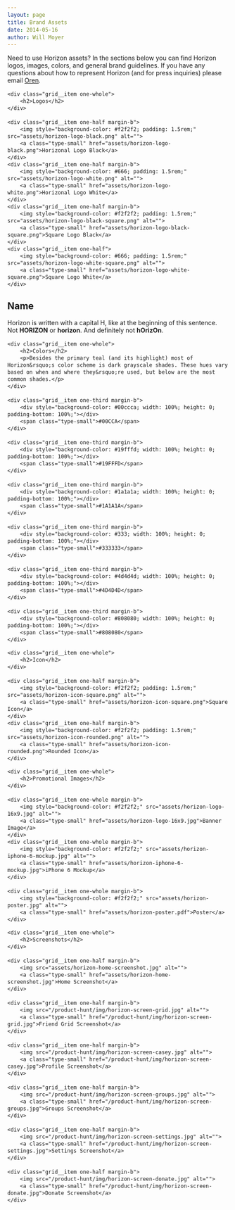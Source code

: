 ```yaml
---
layout: page
title: Brand Assets
date: 2014-05-16
author: Will Moyer
---
```


<div class="margin-2b">
	<p>Need to use Horizon assets? In the sections below you can find Horizon logos, images, colors, and general brand guidelines. If you have any questions about how to represent Horizon (and for press inquiries) please email <a href="mailto:oren@horizonapp.co">Oren</a>.</p>
</div>

<div class="grid grid--full margin-2b">
	
	<div class="grid__item one-whole">
		<h2>Logos</h2>
	</div>

	<div class="grid__item one-half margin-b">
		<img style="background-color: #f2f2f2; padding: 1.5rem;" src="assets/horizon-logo-black.png" alt="">
		<a class="type-small" href="assets/horizon-logo-black.png">Horizonal Logo Black</a>
	</div>
	<div class="grid__item one-half margin-b">
		<img style="background-color: #666; padding: 1.5rem;" src="assets/horizon-logo-white.png" alt="">
		<a class="type-small" href="assets/horizon-logo-white.png">Horizonal Logo White</a>
	</div>
	<div class="grid__item one-half margin-b">
		<img style="background-color: #f2f2f2; padding: 1.5rem;" src="assets/horizon-logo-black-square.png" alt="">
		<a class="type-small" href="assets/horizon-logo-black-square.png">Square Logo Black</a>
	</div>
	<div class="grid__item one-half">
		<img style="background-color: #666; padding: 1.5rem;" src="assets/horizon-logo-white-square.png" alt="">
		<a class="type-small" href="assets/horizon-logo-white-square.png">Square Logo White</a>
	</div>
</div>

<div class="margin-2b">
	<h2>Name</h2>
	<p>Horizon is written with a capital H, like at the beginning of this sentence. Not <strong>HORIZON</strong> or <strong>horizon</strong>. And definitely not <strong>hOrizOn</strong>.</p>
</div>


<div class="grid margin-2b">
	
	<div class="grid__item one-whole">
		<h2>Colors</h2>
		<p>Besides the primary teal (and its highlight) most of Horizon&rsquo;s color scheme is dark grayscale shades. These hues vary based on when and where they&rsquo;re used, but below are the most common shades.</p>
	</div>

	<div class="grid__item one-third margin-b">
		<div style="background-color: #00ccca; width: 100%; height: 0; padding-bottom: 100%;"></div>
		<span class="type-small">#00CCA</span>
	</div>

	<div class="grid__item one-third margin-b">
		<div style="background-color: #19fffd; width: 100%; height: 0; padding-bottom: 100%;"></div>
		<span class="type-small">#19FFFD</span>
	</div>

	<div class="grid__item one-third margin-b">
		<div style="background-color: #1a1a1a; width: 100%; height: 0; padding-bottom: 100%;"></div>
		<span class="type-small">#1A1A1A</span>
	</div>

	<div class="grid__item one-third margin-b">
		<div style="background-color: #333; width: 100%; height: 0; padding-bottom: 100%;"></div>
		<span class="type-small">#333333</span>
	</div>

	<div class="grid__item one-third margin-b">
		<div style="background-color: #4d4d4d; width: 100%; height: 0; padding-bottom: 100%;"></div>
		<span class="type-small">#4D4D4D</span>
	</div>		

	<div class="grid__item one-third margin-b">
		<div style="background-color: #808080; width: 100%; height: 0; padding-bottom: 100%;"></div>
		<span class="type-small">#808080</span>
	</div>	

</div>

<div class="grid margin-2b">
	
	<div class="grid__item one-whole">
		<h2>Icon</h2>
	</div>

	<div class="grid__item one-half margin-b">
		<img style="background-color: #f2f2f2; padding: 1.5rem;" src="assets/horizon-icon-square.png" alt="">
		<a class="type-small" href="assets/horizon-icon-square.png">Square Icon</a>
	</div>
	<div class="grid__item one-half margin-b">
		<img style="background-color: #f2f2f2; padding: 1.5rem;" src="assets/horizon-icon-rounded.png" alt="">
		<a class="type-small" href="assets/horizon-icon-rounded.png">Rounded Icon</a>
	</div>
</div>

<div class="grid margin-2b">
	
	<div class="grid__item one-whole">
		<h2>Promotional Images</h2>
	</div>

	<div class="grid__item one-whole margin-b">
		<img style="background-color: #f2f2f2;" src="assets/horizon-logo-16x9.jpg" alt="">
		<a class="type-small" href="assets/horizon-logo-16x9.jpg">Banner Image</a>
	</div>
	<div class="grid__item one-whole margin-b">
		<img style="background-color: #f2f2f2;" src="assets/horizon-iphone-6-mockup.jpg" alt="">
		<a class="type-small" href="assets/horizon-iphone-6-mockup.jpg">iPhone 6 Mockup</a>
	</div>

	<div class="grid__item one-whole margin-b">
		<img style="background-color: #f2f2f2;" src="assets/horizon-poster.jpg" alt="">
		<a class="type-small" href="assets/horizon-poster.pdf">Poster</a>
	</div>
</div>

<div class="grid margin-2b">
	
	<div class="grid__item one-whole">
		<h2>Screenshots</h2>
	</div>

	<div class="grid__item one-half margin-b">
		<img src="assets/horizon-home-screenshot.jpg" alt="">
		<a class="type-small" href="assets/horizon-home-screenshot.jpg">Home Screenshot</a>
	</div>

	<div class="grid__item one-half margin-b">
		<img src="/product-hunt/img/horizon-screen-grid.jpg" alt="">
		<a class="type-small" href="/product-hunt/img/horizon-screen-grid.jpg">Friend Grid Screenshot</a>
	</div>

	<div class="grid__item one-half margin-b">
		<img src="/product-hunt/img/horizon-screen-casey.jpg" alt="">
		<a class="type-small" href="/product-hunt/img/horizon-screen-casey.jpg">Profile Screenshot</a>
	</div>

	<div class="grid__item one-half margin-b">
		<img src="/product-hunt/img/horizon-screen-groups.jpg" alt="">
		<a class="type-small" href="/product-hunt/img/horizon-screen-groups.jpg">Groups Screenshot</a>
	</div>

	<div class="grid__item one-half margin-b">
		<img src="/product-hunt/img/horizon-screen-settings.jpg" alt="">
		<a class="type-small" href="/product-hunt/img/horizon-screen-settings.jpg">Settings Screenshot</a>
	</div>

	<div class="grid__item one-half margin-b">
		<img src="/product-hunt/img/horizon-screen-donate.jpg" alt="">
		<a class="type-small" href="/product-hunt/img/horizon-screen-donate.jpg">Donate Screenshot</a>
	</div>

</div>